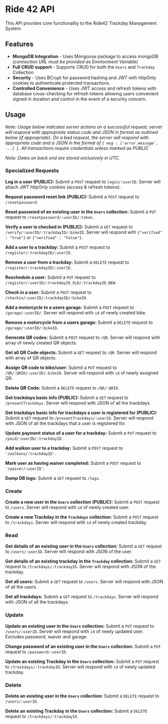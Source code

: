 # Ride 42 API

This API provides core functionality to the Ride42 Trackday Management System.

## Features

* **MongoDB Integration** - Uses Mongoose package to access mongoDB *(connection URL must be provided as Environment Variable)*
* **Full CRUD support** - Supports CRUD for both the `Users` and `Trackday` Collection
* **Security** - Uses BCrypt for password hashing and JWT with httpOnly cookies to authenticate protected transactions. 
* **Controlled Convenience** - Uses JWT access and refresh tokens with database cross-checking for refresh tokens allowing users convenient signed in duration and control in the event of a security concern.

## Usage

*Note: Usage below indicates server actions on a successful request; server will respond with appropriate status code and JSON in format as outlined below (if appropriate). 
On a bad request, the server will respond with appropriate code and a JSON in the format of `{ msg : ['error_message', ...] }`. All transactions require credentials unless marked as PUBLIC*

*Note: Dates on back end are stored exclusively in UTC.*

### Specialized Requests

**Log in a user (PUBLIC):** Submit a `POST` request to `login/:userID`. Server will attach JWT httpOnly cookies (access & refresh tokens).

**Request password reset link (PUBLIC):** Submit a `POST` request to `/resetpassword`. 

**Reset password of an existing user in the `Users` collection:** Submit a `PUT` request to `/resetpassword/:userID/:token`. 

**Verify a user is checked in (PUBLIC):** Submit a `GET` request to `/verify/:userID/:trackdayID/:bikeID`. Server will respond with `{"verified" : "true"}` or `{"verified" : "false"}`.

**Add a user to a trackday:** Submit a `POST` request to `/register/:trackdayID/:userID`. 

**Remove a user from a trackday:** Submit a `DELETE` request to `/register/:trackdayID/:userID`.

**Reschedule a user:** Submit a `PUT` request to `/register/:userID/:trackdayID_OLD/:trackdayID_NEW`.

**Check in a user:** Submit a `POST` request to `/checkin/:userID/:trackdayID/:bikeID`.

**Add a motorcycle to a users garage:** Submit a `POST` request to `/garage/:userID/`. Server will respond with `id` of newly created bike.

**Remove a motorcycle from a users garage:** Submit a `DELETE` request to `/garage/:userID/:bikeID`.

**Generate QR codes:** Submit a `POST` request to `/QR`. Server will respond with array of newly created QR objects.

**Get all QR Code objects:** Submit a `GET` request to `/QR`. Server will respond with array of QR objects.

**Assign QR code to bike/user:** Submit a `PUT` request to `/QR/:QRID/:userID/:bikeID`. Server will respond with `id` of newly assigned QR.

**Delete QR Code:** Submit a `DELETE` request to `/QR/:QRID`.

**Get trackdays basic info (PUBLIC):** Submit a `GET` request to `/presentTrackdays`. Server will respond with JSON of all the trackdays.

**Get trackdays basic info for trackdays a user is registered for (PUBLIC):** Submit a `GET` request to `/presentTrackdays/:userID`. Server will respond with JSON of all the trackdays that a user is registered for.

**Update payment status of a user for a trackday:** Submit a `PUT` request to `/paid/:userID/:trackdayID`.

**Add walkon user to a trackday:** Submit a `POST` request to `'/walkons/:trackdayID'`.

**Mark user as having waiver completed:** Submit a `POST` request to `'/waiver/:userID'`.

**Dump DB logs:** Submit a `GET` request to `/logs`. 



### Create
**Create a new user in the `Users` collection (PUBLIC):** Submit a `POST` request to `/users`. Server will respond with `id` of newly created user.

**Create a new Trackday in the `Trackdays` collection:** Submit a `POST` request to `/trackdays`. Server will respond with `id` of newly created trackday.

### Read
**Get details of an existing user in the `Users` collection:** Submit a `GET` request to `/users/:userID`. Server will respond with JSON of the user.

**Get details of an existing trackday in the `Trackday` collection:** Submit a `GET` request to `/trackdays/:trackdayID`. Server will respond with JSON of the trackday.

**Get all users:** Submit a `GET` request to `/users`. Server will respond with JSON of all the users.

**Get all trackdays:** Submit a `GET` request to `/trackdays`. Server will respond with JSON of all the trackdays.

### Update
**Update an existing user in the `Users` collection:** Submit a `PUT` request to `/users/:userID`. Server will respond with `id` of newly updated user. Excludes password, waiver and garage.

**Change password of an existing user in the `Users` collection:** Submit a `PUT` request to `/password/:userID`. 

**Update an existing Trackday in the `Users` collection:** Submit a `PUT` request to `/trackdays/:trackdayID`. Server will respond with `id` of newly updated trackday.


### Delete
**Delete an existing user in the `Users` collection:** Submit a `DELETE` request to `/users/:userID`.

**Delete an existing Trackday in the `Users` collection:** Submit a `DELETE` request to `/trackdays/:trackdayID`.